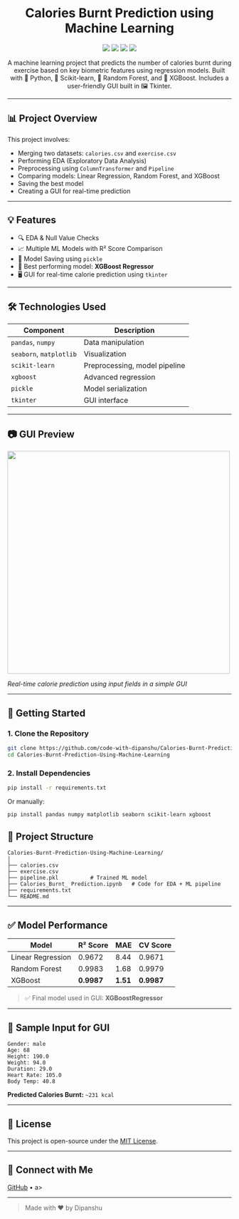 
<h1 align="center"> Calories Burnt Prediction using Machine Learning </h1>

<p align="center">
  <img src="https://img.shields.io/badge/Python-ML-blue.svg" />
  <img src="https://img.shields.io/badge/Model-XGBoost-green.svg" />
  <img src="https://img.shields.io/badge/UI-Tkinter-orange.svg" />
  <img src="https://img.shields.io/badge/Accuracy-99%25-brightgreen.svg" />
</p>

<p align="center">
  A machine learning project that predicts the number of calories burnt during exercise based on key biometric features using regression models. Built with 🐍 Python, 🔢 Scikit-learn, 🌲 Random Forest, and 🚀 XGBoost. Includes a user-friendly GUI built in 🖼️ Tkinter.
</p>

---

## 📊 Project Overview

This project involves:
- Merging two datasets: `calories.csv` and `exercise.csv`
- Performing EDA (Exploratory Data Analysis)
- Preprocessing using `ColumnTransformer` and `Pipeline`
- Comparing models: Linear Regression, Random Forest, and XGBoost
- Saving the best model
- Creating a GUI for real-time prediction

---

## 💡 Features

- 🔍 EDA & Null Value Checks
- 📈 Multiple ML Models with R² Score Comparison
- 💾 Model Saving using `pickle`
- 🧠 Best performing model: **XGBoost Regressor**
- 🖥️ GUI for real-time calorie prediction using `tkinter`

---

## 🛠 Technologies Used

| Component | Description |
|----------|-------------|
| `pandas`, `numpy` | Data manipulation |
| `seaborn`, `matplotlib` | Visualization |
| `scikit-learn` | Preprocessing, model pipeline |
| `xgboost` | Advanced regression |
| `pickle` | Model serialization |
| `tkinter` | GUI interface |

---

## 📷 GUI Preview

<img src="https://user-images.githubusercontent.com/your-username/your-image.gif" width="500">

*Real-time calorie prediction using input fields in a simple GUI*

---

## 🚀 Getting Started

### 1. Clone the Repository

```bash
git clone https://github.com/code-with-dipanshu/Calories-Burnt-Prediction-Using-Machine-Learning.git
cd Calories-Burnt-Prediction-Using-Machine-Learning
```

### 2. Install Dependencies

```bash
pip install -r requirements.txt
```

Or manually:

```bash
pip install pandas numpy matplotlib seaborn scikit-learn xgboost
```

 
## 📁 Project Structure

```
Calories-Burnt-Prediction-Using-Machine-Learning/
│
├── calories.csv
├── exercise.csv
├── pipeline.pkl          # Trained ML model
├── Calories_Burnt_ Prediction.ipynb   # Code for EDA + ML pipeline                
├── requirements.txt
└── README.md
```

---

## ✅ Model Performance

| Model             | R² Score | MAE     | CV Score |
|------------------|----------|---------|----------|
| Linear Regression| 0.9672   | 8.44    | 0.9671   |
| Random Forest     | 0.9983   | 1.68    | 0.9979   |
| XGBoost           | **0.9987** | **1.51** | **0.9987** |

> ✅ Final model used in GUI: **XGBoostRegressor**

---

## 🧪 Sample Input for GUI

```
Gender: male
Age: 68
Height: 190.0
Weight: 94.0
Duration: 29.0
Heart Rate: 105.0
Body Temp: 40.8
```

**Predicted Calories Burnt:** `~231 kcal`

---

## 📜 License

This project is open-source under the [MIT License](LICENSE).

---

## 🙌 Connect with Me

<a href="https://github.com/code-with-dipanshu" target="_blank">GitHub</a> • 
 a>

---

> Made with ❤️ by Dipanshu
